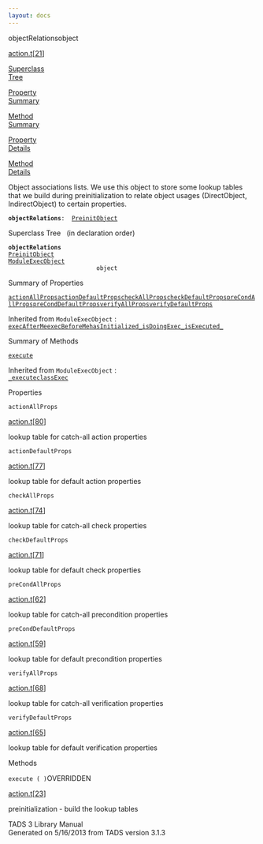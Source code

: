 ```yaml
---
layout: docs
---
```

<span class="title">objectRelations</span><span class="type">object</span>

[action.t](../file/action.t.html)\[[21](../source/action.t.html#21)\]

[Superclass  
Tree](#_SuperClassTree_)

[Property  
Summary](#_PropSummary_)

[Method  
Summary](#_MethodSummary_)

[Property  
Details](#_Properties_)

[Method  
Details](#_Methods_)



Object associations lists. We use this object to store some lookup
tables that we build during preinitialization to relate object usages
(DirectObject, IndirectObject) to certain properties.

**`objectRelations`**` :   `[`PreinitObject`](../object/PreinitObject.html)



<span id="_SuperClassTree_"></span>



<span class="hdln">Superclass Tree</span>   (in declaration order)



**`objectRelations`**  
[`PreinitObject`](../object/PreinitObject.html)  
[`ModuleExecObject`](../object/ModuleExecObject.html)  
`                         object`  
<span id="_PropSummary_"></span>



<span class="hdln">Summary of Properties</span>  



[`actionAllProps`](#actionAllProps)[`actionDefaultProps`](#actionDefaultProps)[`checkAllProps`](#checkAllProps)[`checkDefaultProps`](#checkDefaultProps)[`preCondAllProps`](#preCondAllProps)[`preCondDefaultProps`](#preCondDefaultProps)[`verifyAllProps`](#verifyAllProps)[`verifyDefaultProps`](#verifyDefaultProps)



Inherited from `ModuleExecObject` :  
[`execAfterMe`](../object/ModuleExecObject.html#execAfterMe)[`execBeforeMe`](../object/ModuleExecObject.html#execBeforeMe)[`hasInitialized_`](../object/ModuleExecObject.html#hasInitialized_)[`isDoingExec_`](../object/ModuleExecObject.html#isDoingExec_)[`isExecuted_`](../object/ModuleExecObject.html#isExecuted_)

<span id="_MethodSummary_"></span>



<span class="hdln">Summary of Methods</span>  



[`execute`](#execute)



Inherited from `ModuleExecObject` :  
[`_execute`](../object/ModuleExecObject.html#_execute)[`classExec`](../object/ModuleExecObject.html#classExec)

<span id="_Properties_"></span>



<span class="hdln">Properties</span>  



<span id="actionAllProps"></span>

`actionAllProps`

[action.t](../file/action.t.html)\[[80](../source/action.t.html#80)\]



lookup table for catch-all action properties



<span id="actionDefaultProps"></span>

`actionDefaultProps`

[action.t](../file/action.t.html)\[[77](../source/action.t.html#77)\]



lookup table for default action properties



<span id="checkAllProps"></span>

`checkAllProps`

[action.t](../file/action.t.html)\[[74](../source/action.t.html#74)\]



lookup table for catch-all check properties



<span id="checkDefaultProps"></span>

`checkDefaultProps`

[action.t](../file/action.t.html)\[[71](../source/action.t.html#71)\]



lookup table for default check properties



<span id="preCondAllProps"></span>

`preCondAllProps`

[action.t](../file/action.t.html)\[[62](../source/action.t.html#62)\]



lookup table for catch-all precondition properties



<span id="preCondDefaultProps"></span>

`preCondDefaultProps`

[action.t](../file/action.t.html)\[[59](../source/action.t.html#59)\]



lookup table for default precondition properties



<span id="verifyAllProps"></span>

`verifyAllProps`

[action.t](../file/action.t.html)\[[68](../source/action.t.html#68)\]



lookup table for catch-all verification properties



<span id="verifyDefaultProps"></span>

`verifyDefaultProps`

[action.t](../file/action.t.html)\[[65](../source/action.t.html#65)\]



lookup table for default verification properties



<span id="_Methods_"></span>



<span class="hdln">Methods</span>  



<span id="execute"></span>

`execute ( )`<span class="rem">OVERRIDDEN</span>

[action.t](../file/action.t.html)\[[23](../source/action.t.html#23)\]



preinitialization - build the lookup tables





TADS 3 Library Manual  
Generated on 5/16/2013 from TADS version 3.1.3


